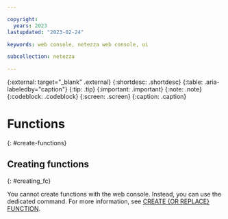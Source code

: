 ```yaml
---

copyright:
  years: 2023
lastupdated: "2023-02-24"

keywords: web console, netezza web console, ui

subcollection: netezza

---
```


{:external: target="_blank" .external}
{:shortdesc: .shortdesc}
{:table: .aria-labeledby="caption"}
{:tip: .tip}
{:important: .important}
{:note: .note}
{:codeblock: .codeblock}
{:screen: .screen}
{:caption: .caption}

# Functions
{: #create-functions}

## Creating functions
{: #creating_fc}

You cannot create functions with the web console. Instead, you can use the dedicated command. For more information, see
[CREATE {OR REPLACE} FUNCTION](https://www.ibm.com/docs/en/netezza?topic=npssr-create-replace-function-2).


